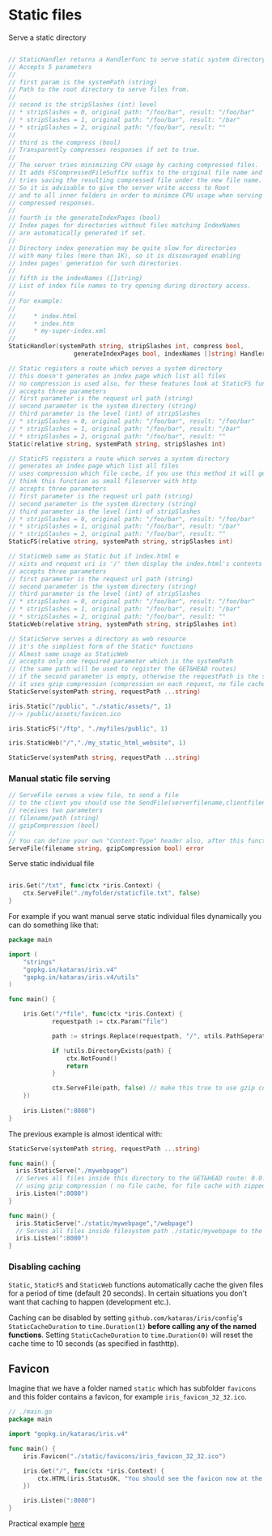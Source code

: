 # Static files

Serve a static directory

```go

// StaticHandler returns a HandlerFunc to serve static system directory
// Accepts 5 parameters
//
// first param is the systemPath (string)
// Path to the root directory to serve files from.
//
// second is the stripSlashes (int) level
// * stripSlashes = 0, original path: "/foo/bar", result: "/foo/bar"
// * stripSlashes = 1, original path: "/foo/bar", result: "/bar"
// * stripSlashes = 2, original path: "/foo/bar", result: ""
//
// third is the compress (bool)
// Transparently compresses responses if set to true.
//
// The server tries minimizing CPU usage by caching compressed files.
// It adds FSCompressedFileSuffix suffix to the original file name and
// tries saving the resulting compressed file under the new file name.
// So it is advisable to give the server write access to Root
// and to all inner folders in order to minimze CPU usage when serving
// compressed responses.
//
// fourth is the generateIndexPages (bool)
// Index pages for directories without files matching IndexNames
// are automatically generated if set.
//
// Directory index generation may be quite slow for directories
// with many files (more than 1K), so it is discouraged enabling
// index pages' generation for such directories.
//
// fifth is the indexNames ([]string)
// List of index file names to try opening during directory access.
//
// For example:
//
//     * index.html
//     * index.htm
//     * my-super-index.xml
//
StaticHandler(systemPath string, stripSlashes int, compress bool,
                  generateIndexPages bool, indexNames []string) HandlerFunc 

// Static registers a route which serves a system directory
// this doesn't generates an index page which list all files
// no compression is used also, for these features look at StaticFS func
// accepts three parameters
// first parameter is the request url path (string)
// second parameter is the system directory (string)
// third parameter is the level (int) of stripSlashes
// * stripSlashes = 0, original path: "/foo/bar", result: "/foo/bar"
// * stripSlashes = 1, original path: "/foo/bar", result: "/bar"
// * stripSlashes = 2, original path: "/foo/bar", result: ""
Static(relative string, systemPath string, stripSlashes int)

// StaticFS registers a route which serves a system directory
// generates an index page which list all files
// uses compression which file cache, if you use this method it will generate compressed files also
// think this function as small fileserver with http
// accepts three parameters
// first parameter is the request url path (string)
// second parameter is the system directory (string)
// third parameter is the level (int) of stripSlashes
// * stripSlashes = 0, original path: "/foo/bar", result: "/foo/bar"
// * stripSlashes = 1, original path: "/foo/bar", result: "/bar"
// * stripSlashes = 2, original path: "/foo/bar", result: ""
StaticFS(relative string, systemPath string, stripSlashes int)

// StaticWeb same as Static but if index.html e
// xists and request uri is '/' then display the index.html's contents
// accepts three parameters
// first parameter is the request url path (string)
// second parameter is the system directory (string)
// third parameter is the level (int) of stripSlashes
// * stripSlashes = 0, original path: "/foo/bar", result: "/foo/bar"
// * stripSlashes = 1, original path: "/foo/bar", result: "/bar"
// * stripSlashes = 2, original path: "/foo/bar", result: ""
StaticWeb(relative string, systemPath string, stripSlashes int)

// StaticServe serves a directory as web resource
// it's the simpliest form of the Static* functions
// Almost same usage as StaticWeb
// accepts only one required parameter which is the systemPath 
// (the same path will be used to register the GET&HEAD routes)
// if the second parameter is empty, otherwise the requestPath is the second parameter
// it uses gzip compression (compression on each request, no file cache)
StaticServe(systemPath string, requestPath ...string)

```

```go
iris.Static("/public", "./static/assets/", 1)
//-> /public/assets/favicon.ico
```

```go
iris.StaticFS("/ftp", "./myfiles/public", 1)
```

```go
iris.StaticWeb("/","./my_static_html_website", 1)
```

```go
StaticServe(systemPath string, requestPath ...string)
```

### Manual static file serving

```go
// ServeFile serves a view file, to send a file
// to the client you should use the SendFile(serverfilename,clientfilename)
// receives two parameters
// filename/path (string)
// gzipCompression (bool)
//
// You can define your own "Content-Type" header also, after this function call
ServeFile(filename string, gzipCompression bool) error 
```

Serve static individual file

```go

iris.Get("/txt", func(ctx *iris.Context) {
    ctx.ServeFile("./myfolder/staticfile.txt", false)
}
```

For example if you want manual serve static individual files dynamically you can do something like that:

```go
package main

import (
    "strings"
    "gopkg.in/kataras/iris.v4"
    "gopkg.in/kataras/iris.v4/utils"
)

func main() {

    iris.Get("/*file", func(ctx *iris.Context) {
            requestpath := ctx.Param("file")

            path := strings.Replace(requestpath, "/", utils.PathSeperator, -1)

            if !utils.DirectoryExists(path) {
                ctx.NotFound()
                return
            }

            ctx.ServeFile(path, false) // make this true to use gzip compression
    })
    
    iris.Listen(":8080")
}
```

The previous example is almost identical with:

```go
StaticServe(systemPath string, requestPath ...string)
```

```go
func main() {
  iris.StaticServe("./mywebpage")
  // Serves all files inside this directory to the GET&HEAD route: 0.0.0.0:8080/mywebpage
  // using gzip compression ( no file cache, for file cache with zipped files use the StaticFS)
  iris.Listen(":8080")
}
```

```go
func main() {
  iris.StaticServe("./static/mywebpage","/webpage")
  // Serves all files inside filesystem path ./static/mywebpage to the GET&HEAD route: 0.0.0.0:8080/webpage
  iris.Listen(":8080")
}
```

### Disabling caching

`Static`, `StaticFS` and `StaticWeb` functions automatically cache the given files for a period of time (default 20 seconds). In certain situations you don't want that caching to happen (development etc.). 

Caching can be disabled by setting `github.com/kataras/iris/config`'s `StaticCacheDuration` to `time.Duration(1)` **before calling any of the named functions**. Setting `StaticCacheDuration` to `time.Duration(0)` will reset the cache time to 10 seconds (as specified in fasthttp).

## Favicon

Imagine that we have a folder named `static` which has subfolder `favicons` and this folder contains a favicon, for example `iris_favicon_32_32.ico`.

```go
// ./main.go
package main

import "gopkg.in/kataras/iris.v4"

func main() {
    iris.Favicon("./static/favicons/iris_favicon_32_32.ico")

    iris.Get("/", func(ctx *iris.Context) {
        ctx.HTML(iris.StatusOK, "You should see the favicon now at the side of your browser.")
    })

    iris.Listen(":8080")
}


```

Practical example [here](https://github.com/iris-contrib/examples/tree/4.0.0/favicon)

